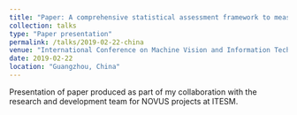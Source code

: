 ```yaml
---
title: "Paper: A comprehensive statistical assessment framework to measure the impact of immersive environments on skills of higher education students: a case study"
collection: talks
type: "Paper presentation"
permalink: /talks/2019-02-22-china
venue: "International Conference on Machine Vision and Information Technology"
date: 2019-02-22
location: "Guangzhou, China"
---
```

Presentation of paper produced as part of my collaboration with the research and development team for NOVUS projects at ITESM.
